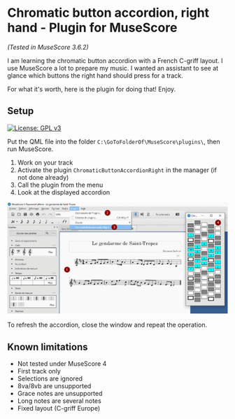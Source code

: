 # Chromatic button accordion, right hand - Plugin for MuseScore

*(Tested in MuseScore 3.6.2)*

I am learning the chromatic button accordion with a French C-griff layout. I use MuseScore a lot to prepare my music. I wanted an assistant to see at glance which buttons the right hand should press for a track.

For what it's worth, here is the plugin for doing that! Enjoy.


## Setup

[![License: GPL v3](https://img.shields.io/badge/License-GPL%20v3-blue.svg)](https://www.gnu.org/licenses/gpl-3.0.en.html)

Put the QML file into the folder `C:\GoToFolderOf\MuseScore\plugins\`, then run MuseScore.

1. Work on your track
2. Activate the plugin `ChromaticButtonAccordionRight` in the manager (if not done already)
3. Call the plugin from the menu
4. Look at the displayed accordion

![](screenshot.png)

To refresh the accordion, close the window and repeat the operation.


## Known limitations

- Not tested under MuseScore 4
- First track only
- Selections are ignored
- 8va/8vb are unsupported
- Grace notes are unsupported
- Long notes are several notes
- Fixed layout (C-griff Europe)
